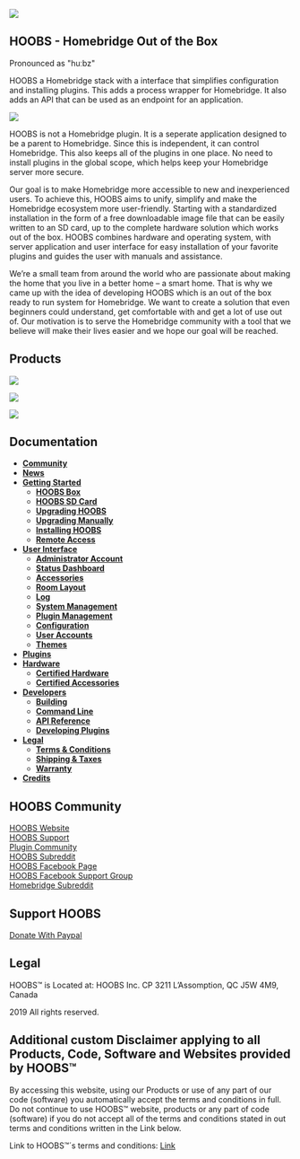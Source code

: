 ![](https://raw.githubusercontent.com/hoobs-org/HOOBS/master/docs/logo.png)

## HOOBS - Homebridge Out of the Box
Pronounced as "huːbz"

HOOBS a Homebridge stack with a interface that simplifies configuration and installing plugins. This adds a process wrapper for Homebridge. It also adds an API that can be used as an endpoint for an application.

![](https://raw.githubusercontent.com/hoobs-org/HOOBS/master/docs/dashboard/dashboard.png)

HOOBS is not a Homebridge plugin. It is a seperate application designed to be a parent to Homebridge. Since this is independent, it can control Homebridge. This also keeps all of the plugins in one place. No need to install plugins in the global scope, which helps keep your Homebridge server more secure.

Our goal is to make Homebridge more accessible to new and inexperienced users. To achieve this, HOOBS aims to unify, simplify and make the Homebridge ecosystem more user-friendly.
Starting with a standardized installation in the form of a free downloadable image file that can be easily written to an SD card, up to the complete hardware solution which works out of the box.
HOOBS combines hardware and operating system, with server application and user interface for easy installation of your favorite plugins and guides the user with manuals and assistance.

We’re a small team from around the world who are passionate about making the home that you live in a better home – a smart home. That is why we came up with the idea of developing HOOBS which is an out of the box ready to run system for Homebridge. We want to create a solution that even beginners could understand, get comfortable with and get a lot of use out of. Our motivation is to serve the Homebridge community with a tool that we believe will make their lives easier and we hope our goal will be reached.

## Products

[![](https://raw.githubusercontent.com/hoobs-org/HOOBS/master/docs/products/hoobs-box.png)](https://hoobs.org/product/hoobs-in-a-box/)

[![](https://raw.githubusercontent.com/hoobs-org/HOOBS/master/docs/products/hoobs-card.png)](https://hoobs.org/product/hoobs-on-microsd/)

[![](https://raw.githubusercontent.com/hoobs-org/HOOBS/master/docs/products/hoobs-download.png)](https://github.com/hoobs-org/HOOBS/releases)

## Documentation
* [**Community**](https://github.com/hoobs-org/HOOBS/wiki/1.0-Community)
* [**News**](https://github.com/hoobs-org/HOOBS/wiki/1.1-News)
* [**Getting Started**](https://support.hoobs.org/docs/5e763b10e87d1e02b6c19d29)
  * [**HOOBS Box**](https://support.hoobs.org/docs/5e763d06e87d1e02b6c19d30)
  * [**HOOBS SD Card**](https://support.hoobs.org/docs/5e763d92e87d1e02b6c19d31)
  * [**Upgrading HOOBS**](https://support.hoobs.org/docs/5e763dfbe87d1e02b6c19d32)
  * [**Upgrading Manually**](https://support.hoobs.org/docs/5e764226e87d1e02b6c19d3b)
  * [**Installing HOOBS**](https://support.hoobs.org/docs/5e763e30e87d1e02b6c19d33)
  * [**Remote Access**](https://support.hoobs.org/docs/5e763e4be87d1e02b6c19d34)
* [**User Interface**](https://support.hoobs.org/docs/5e763b3ee87d1e02b6c19d2a)
  * [**Administrator Account**](https://support.hoobs.org/docs/5e76440be87d1e02b6c19d3c)
  * [**Status Dashboard**](https://support.hoobs.org/docs/5e764428e87d1e02b6c19d3d)
  * [**Accessories**](https://support.hoobs.org/docs/5e76444fe87d1e02b6c19d3e)
  * [**Room Layout**](https://support.hoobs.org/docs/5e764471e87d1e02b6c19d3f)
  * [**Log**](https://support.hoobs.org/docs/5e76448ae87d1e02b6c19d40)
  * [**System Management**](https://support.hoobs.org/docs/5e7644aae87d1e02b6c19d41)
  * [**Plugin Management**](https://support.hoobs.org/docs/5e7644ece87d1e02b6c19d42)
  * [**Configuration**](https://support.hoobs.org/docs/5e76450ae87d1e02b6c19d43)
  * [**User Accounts**](https://support.hoobs.org/docs/5e764529e87d1e02b6c19d44)
  * [**Themes**](https://support.hoobs.org/docs/5e76454fe87d1e02b6c19d45)
* [**Plugins**](https://support.hoobs.org/docs/5e763b63e87d1e02b6c19d2b)
* [**Hardware**](https://support.hoobs.org/docs/5e763b88e87d1e02b6c19d2c)
  * [**Certified Hardware**](https://support.hoobs.org/docs/5e764858e87d1e02b6c19d46)
  * [**Certified Accessories**](https://support.hoobs.org/docs/5e764929e87d1e02b6c19d47)
* [**Developers**](https://support.hoobs.org/docs/5e763bf6e87d1e02b6c19d2d)
  * [**Building**](https://support.hoobs.org/docs/5e764e50e87d1e02b6c19d4b)
  * [**Command Line**](https://support.hoobs.org/docs/5e764e72e87d1e02b6c19d4c)
  * [**API Reference**](https://support.hoobs.org/docs/5e764e96e87d1e02b6c19d4d)
  * [**Developing Plugins**](https://support.hoobs.org/docs/5e764eb6e87d1e02b6c19d4e)
* [**Legal**](https://support.hoobs.org/docs/5e763c8fe87d1e02b6c19d2e)
  * [**Terms & Conditions**](https://support.hoobs.org/docs/5e7649bee87d1e02b6c19d48)
  * [**Shipping & Taxes**](https://support.hoobs.org/docs/5e764a02e87d1e02b6c19d49)
  * [**Warranty**](https://support.hoobs.org/docs/5e764a29e87d1e02b6c19d4a)
* [**Credits**](https://support.hoobs.org/docs/5e763ca9e87d1e02b6c19d2f)

## HOOBS Community
[HOOBS Website](https://hoobs.org)  
[HOOBS Support](https://support.hoobs.org)  
[Plugin Community](https://plugins.hoobs.org)  
[HOOBS Subreddit](https://www.reddit.com/r/hoobs/)  
[HOOBS Facebook Page](https://www.facebook.com/HOOBSofficial)  
[HOOBS Facebook Support Group](https://www.facebook.com/groups/HOOBSorg/)  
[Homebridge Subreddit](https://www.reddit.com/r/homebridge/)  

## Support HOOBS
[Donate With Paypal](https://paypal.me/hoobsofficial)   

## Legal
HOOBS™ is Located at:
HOOBS Inc. CP 3211 L’Assomption, QC J5W 4M9, Canada

2019 All rights reserved.

## Additional custom Disclaimer applying to all Products, Code, Software and Websites provided by HOOBS™

By accessing this website, using our Products or use of any part of our code (software) you automatically 
accept the terms and conditions in full. Do not continue to use HOOBS™ website, products or any part of 
code (software) if you do not accept all of the terms and conditions stated in out terms and conditions 
written in the Link below.

Link to HOOBS™´s terms and conditions: [Link](https://support.hoobs.org/docs/5e858d770ab68b0344e872bc)
